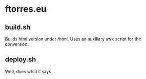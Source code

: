 # ftorres.eu


## build.sh
Builds html version under /html. Uses an auxiliary awk script for the conversion. 
## deploy.sh
Well, does what it says 
